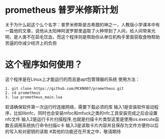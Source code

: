 # prometheus 普罗米修斯计划
关于为什么起这个么个名字：普罗米修斯是古希腊的神之一，人教版小学课本中有一篇他的文章，说他从太阳神阿波罗那里盗取了火种带到了人间，给人间带来光明，是人类不在茹毛饮血，而这个程序则是帮助你从单位机构手里面获取食物帮助苦逼的你减少经济上的负担

# 这个程序如何使用？
这个程序是在Linux上才能运行的而且是apt包管理器的系统
使用方法：
```shell
1. git clone https://github.com/MCKN007/prometheus.git
2. cd prometheus
3. lua prometheus_main.lua
```
软请确保软件第一次运行时连接网络，需要下载必须的库
输入1是安装软件驱动程序，比如libnfc，同时也会安装mfoc和mfuck之类的nfc工具安装完成之后会设置nfc文件
输入2是运行卡片扫描程序,也就是扫描卡片类型这里是使用os.execute函数去调用系统执行命令扫描ic卡
输入3是读取卡片内容并且保存为文件方便你以后的写入和对密钥的读取
#其他的功能还在开发之中，敬请期待
